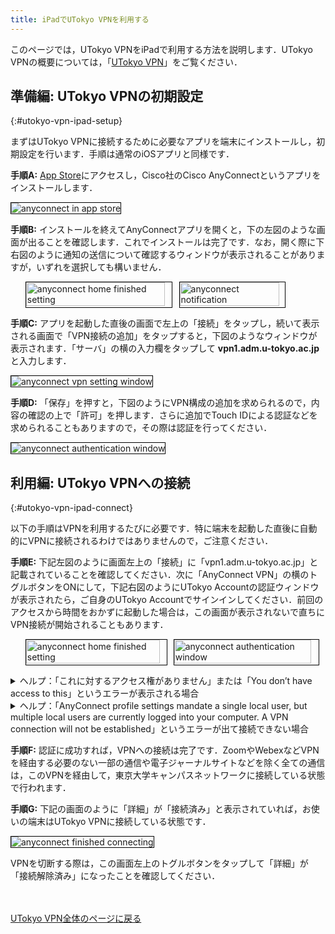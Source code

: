 ```yaml
---
title: iPadでUTokyo VPNを利用する 
---
```


このページでは，UTokyo VPNをiPadで利用する方法を説明します．UTokyo VPNの概要については，「[UTokyo VPN](.)」をご覧ください．

## 準備編: UTokyo VPNの初期設定
{:#utokyo-vpn-ipad-setup}

<!-- 最新版にアップデートしていることは前提とする -->

まずはUTokyo VPNに接続するために必要なアプリを端末にインストールし，初期設定を行います．手順は通常のiOSアプリと同様です．

**手順A:** [App Store](https://apps.apple.com/jp/app/cisco-anyconnect/id1135064690)にアクセスし，Cisco社のCisco AnyConnectというアプリをインストールします．

<img src="img/ipad01-app-store-anyconnect.png" alt="anyconnect in app store" style="margin:auto; border:solid 1px black;" />

**手順B:** インストールを終えてAnyConnectアプリを開くと，下の左図のような画面が出ることを確認します．これでインストールは完了です．なお，開く際に下右図のように通知の送信について確認するウィンドウが表示されることがありますが，いずれを選択しても構いません．

<ul style="display: flex;">
<li style="list-style: none;">
  <img src="img/ipad02-install.png" alt="anyconnect home finished setting" style="margin:auto; width:95%; border:solid 1px black;" /></li>
<li style="list-style: none;">
  <img src="img/ipad03-notification.png" alt="anyconnect notification" style="margin:auto; width:95%; border:solid 1px black;" /></li>
</ul>

**手順C:** アプリを起動した直後の画面で左上の「接続」をタップし，続いて表示される画面で「VPN接続の追加」をタップすると，下図のようなウィンドウが表示されます．「サーバ」の横の入力欄をタップして **vpn1.adm.u-tokyo.ac.jp** と入力します．

<img src="img/ipad04-add-vpn-connection.png" alt="anyconnect vpn setting window" style="margin:auto; border:solid 1px black;" />

**手順D:** 「保存」を押すと，下図のようにVPN構成の追加を求められるので，内容の確認の上で「許可」を押します．さらに追加でTouch IDによる認証などを求められることもありますので，その際は認証を行ってください．

<img src="img/ipad05-requesting-vpn.png" alt="anyconnect authentication window" style="margin:auto; border:solid 1px black;" />


## 利用編: UTokyo VPNへの接続
{:#utokyo-vpn-ipad-connect}

以下の手順はVPNを利用するたびに必要です．特に端末を起動した直後に自動的にVPNに接続されるわけではありませんので，ご注意ください．

**手順E:** 下記左図のように画面左上の「接続」に「vpn1.adm.u-tokyo.ac.jp」と記載されていることを確認してください．次に「AnyConnect VPN」の横のトグルボタンをONにして，下記右図のようにUTokyo Accountの認証ウィンドウが表示されたら，ご自身のUTokyo Accountでサインインしてください．前回のアクセスから時間をおかずに起動した場合は，この画面が表示されないで直ちにVPN接続が開始されることもあります．

<ul style="display: flex;">
<li style="list-style: none;">
  <img src="img/ipad06-home-finished-setting.png" alt="anyconnect home finished setting" style="margin:auto; width:95%; border:solid 1px black;" /></li>
<li style="list-style: none;">
  <img src="img/ipad07-anyconnect-authentication.png" alt="anyconnect authentication window" style="margin:auto; width:95%; border:solid 1px black;" /></li>
</ul>

<details>
  <summary>ヘルプ：「これに対するアクセス権がありません」または「You don’t have access to this」というエラーが表示される場合</summary>
      {% include_relative _faq-prepare01.md %}
  それでもうまくいかなければ，<a href=".#inquiry-form">サポート窓口</a>に相談してください．
</details>

<details>
  <summary>ヘルプ：「AnyConnect profile settings mandate a single local user, but multiple local users are currently logged into your computer. A VPN connection will not be established」というエラーが出て接続できない場合</summary>
      {% include_relative _faq-prepare04.md %}
  それでもうまくいかなければ，<a href=".#inquiry-form">サポート窓口</a>に相談してください．
</details>

**手順F:** 認証に成功すれば，VPNへの接続は完了です．ZoomやWebexなどVPNを経由する必要のない一部の通信や電子ジャーナルサイトなどを除く全ての通信は，このVPNを経由して，東京大学キャンパスネットワークに接続している状態で行われます．

**手順G:** 下記の画面のように「詳細」が「接続済み」と表示されていれば，お使いの端末はUTokyo VPNに接続している状態です．

<img src="img/ipad08-anyconnect-connecting.png" alt="anyconnect finished connecting" style="margin:auto; border:solid 1px black;" />

VPNを切断する際は，この画面左上のトグルボタンをタップして「詳細」が「接続解除済み」になったことを確認してください．

<br>
<br>
<a href="index" target="_blank">UTokyo VPN全体のページに戻る</a>
